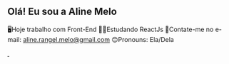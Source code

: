 ## Olá! Eu sou a Aline Melo

🖥️Hoje trabalho com Front-End
👩‍🎓Estudando ReactJs
📧Contate-me no e-mail: aline.rangel.melo@gmail.com
😊Pronouns: Ela/Dela

<a href="https://github.com/aline-melo16">
<img height:"180em"src:"https://github-headme-stats.vercel.app/api?username=aline-melo16&show-icons-true&theme-dracula&include_all_commits-true&count_private-true"/>
<img height:"180em"src:"https://github-headme-stats.vercel.app/api/top-langs/?username=aline-melo16&layout=compact&langs_count-16&theme-dracula"/>

